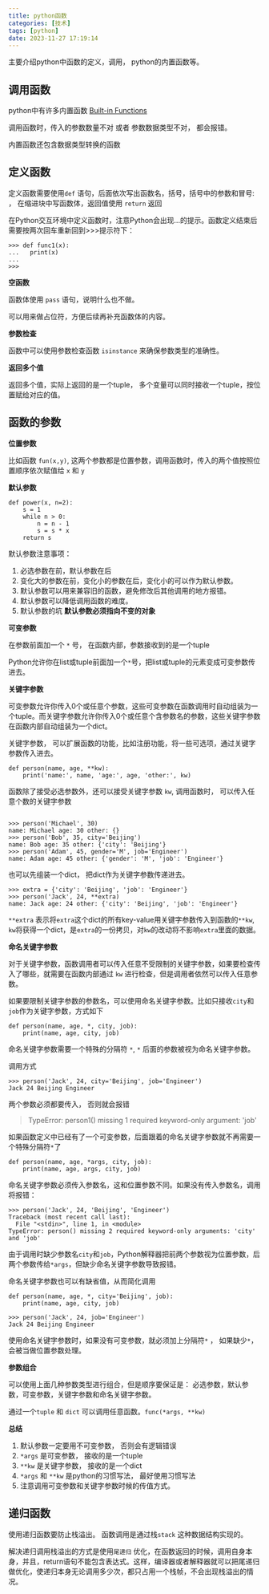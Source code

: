 ```yaml
---
title: python函数
categories: [技术]
tags: [python]
date: 2023-11-27 17:19:14
---
```


主要介绍python中函数的定义，调用， python的内置函数等。

<!-- more -->

## 调用函数

python中有许多内置函数 [Built-in Functions](https://docs.python.org/3/library/functions.html)

调用函数时，传入的参数数量不对 或者 参数数据类型不对， 都会报错。

内置函数还包含数据类型转换的函数

## 定义函数

定义函数需要使用`def` 语句，后面依次写出函数名，括号，括号中的参数和冒号: ， 在缩进块中写函数体，返回值使用 `return` 返回

在Python交互环境中定义函数时，注意Python会出现...的提示。函数定义结束后需要按两次回车重新回到>>>提示符下：

```shell
>>> def func1(x):
...   print(x)
...
>>>

```

**空函数**

函数体使用 `pass` 语句，说明什么也不做。

可以用来做占位符，方便后续再补充函数体的内容。

**参数检查**

函数中可以使用参数检查函数 `isinstance` 来确保参数类型的准确性。

**返回多个值**

返回多个值，实际上返回的是一个tuple， 多个变量可以同时接收一个tuple，按位置赋给对应的值。

## 函数的参数

**位置参数**

比如函数 `fun(x,y)`, 这两个参数都是位置参数，调用函数时，传入的两个值按照位置顺序依次赋值给 `x` 和 `y`

**默认参数**

```shell
def power(x, n=2):
    s = 1
    while n > 0:
        n = n - 1
        s = s * x
    return s
```

默认参数注意事项：
1. 必选参数在前，默认参数在后
2. 变化大的参数在前，变化小的参数在后，变化小的可以作为默认参数。
3. 默认参数可以用来兼容旧的函数，避免修改后其他调用的地方报错。
4. 默认参数可以降低调用函数的难度。
5. 默认参数的坑 **默认参数必须指向不变的对象**

**可变参数**

在参数前面加一个 `*` 号， 在函数内部，参数接收到的是一个tuple

Python允许你在list或tuple前面加一个`*`号，把list或tuple的元素变成可变参数传进去。

**关键字参数**

可变参数允许你传入0个或任意个参数，这些可变参数在函数调用时自动组装为一个tuple。而关键字参数允许你传入0个或任意个含参数名的参数，这些关键字参数在函数内部自动组装为一个dict。

关键字参数， 可以扩展函数的功能，比如注册功能，将一些可选项，通过关键字参数传入进去。

```shell
def person(name, age, **kw):
    print('name:', name, 'age:', age, 'other:', kw)
```
函数除了接受必选参数外，还可以接受关键字参数 `kw`, 调用函数时， 可以传入任意个数的关键字参数

```shell

>>> person('Michael', 30)
name: Michael age: 30 other: {}
>>> person('Bob', 35, city='Beijing')
name: Bob age: 35 other: {'city': 'Beijing'}
>>> person('Adam', 45, gender='M', job='Engineer')
name: Adam age: 45 other: {'gender': 'M', 'job': 'Engineer'}
```
也可以先组装一个dict， 把dict作为关键字参数传递进去。

```shell
>>> extra = {'city': 'Beijing', 'job': 'Engineer'}
>>> person('Jack', 24, **extra)
name: Jack age: 24 other: {'city': 'Beijing', 'job': 'Engineer'}
```
`**extra` 表示将`extra`这个dict的所有key-value用关键字参数传入到函数的`**kw`, `kw`将获得一个dict，是`extra`的一份拷贝，对`kw`的改动将不影响`extra`里面的数据。

**命名关键字参数**

对于关键字参数，函数调用者可以传入任意不受限制的关键字参数，如果要检查传入了哪些，就需要在函数内部通过 `kw` 进行检查，但是调用者依然可以传入任意参数。

如果要限制关键字参数的参数名，可以使用命名关键字参数。比如只接收`city`和`job`作为关键字参数，方式如下

```shell
def person(name, age, *, city, job):
    print(name, age, city, job)
```
命名关键字参数需要一个特殊的分隔符 `*`, `*` 后面的参数被视为命名关键字参数。

调用方式

```shell
>>> person('Jack', 24, city='Beijing', job='Engineer')
Jack 24 Beijing Engineer
```
两个参数必须都要传入， 否则就会报错

> TypeError: person1() missing 1 required keyword-only argument: 'job'

如果函数定义中已经有了一个可变参数，后面跟着的命名关键字参数就不再需要一个特殊分隔符`*`了

```shell
def person(name, age, *args, city, job):
    print(name, age, args, city, job)
```
命名关键字参数必须传入参数名，这和位置参数不同。如果没有传入参数名，调用将报错：

```shell
>>> person('Jack', 24, 'Beijing', 'Engineer')
Traceback (most recent call last):
  File "<stdin>", line 1, in <module>
TypeError: person() missing 2 required keyword-only arguments: 'city' and 'job'
```

由于调用时缺少参数名`city`和`job`，Python解释器把前两个参数视为位置参数，后两个参数传给`*args`，但缺少命名关键字参数导致报错。

命名关键字参数也可以有缺省值，从而简化调用

```shell
def person(name, age, *, city='Beijing', job):
    print(name, age, city, job)

>>> person('Jack', 24, job='Engineer')
Jack 24 Beijing Engineer
```

使用命名关键字参数时，如果没有可变参数，就必须加上分隔符`*` ， 如果缺少`*`，会被当做位置参数处理。

**参数组合**

可以使用上面几种参数类型进行组合，但是顺序要保证是： 必选参数，默认参数，可变参数，关键字参数和命名关键字参数。

通过一个`tuple` 和 `dict` 可以调用任意函数。`func(*args, **kw)`


**总结**

1. 默认参数一定要用不可变参数， 否则会有逻辑错误
2. `*args` 是可变参数， 接收的是一个tuple
3. `**kw` 是关键字参数， 接收的是一个dict
4. `*args` 和 `**kw` 是python的习惯写法， 最好使用习惯写法
5. 注意调用可变参数和关键字参数时候的传值方式。

## 递归函数

使用递归函数要防止栈溢出。 函数调用是通过栈`stack` 这种数据结构实现的。

解决递归调用栈溢出的方式是使用`尾递归` 优化，在函数返回的时候，调用自身本身，并且，return语句不能包含表达式。这样，编译器或者解释器就可以把尾递归做优化，使递归本身无论调用多少次，都只占用一个栈帧，不会出现栈溢出的情况。


